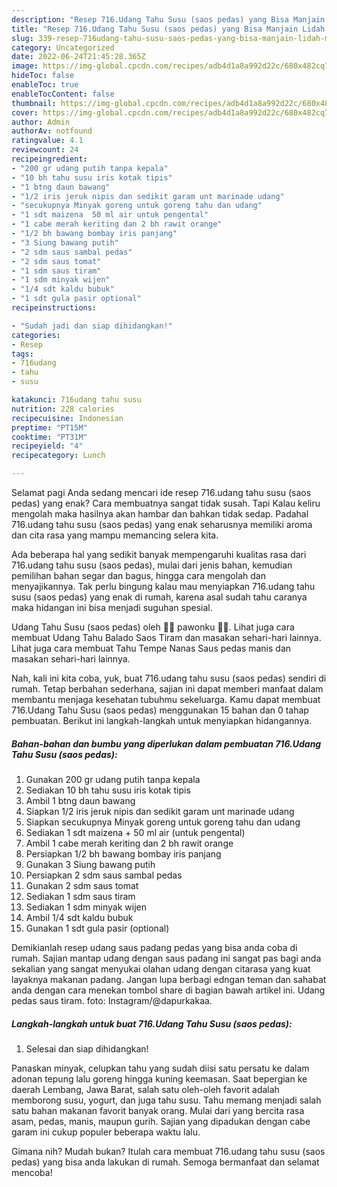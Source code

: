 ```yaml
---
description: "Resep 716.Udang Tahu Susu (saos pedas) yang Bisa Manjain Lidah , Menggugah Selera"
title: "Resep 716.Udang Tahu Susu (saos pedas) yang Bisa Manjain Lidah , Menggugah Selera"
slug: 339-resep-716udang-tahu-susu-saos-pedas-yang-bisa-manjain-lidah-menggugah-selera
category: Uncategorized
date: 2022-06-24T21:45:28.365Z
image: https://img-global.cpcdn.com/recipes/adb4d1a8a992d22c/680x482cq70/716udang-tahu-susu-saos-pedas-foto-resep-utama.jpg
hideToc: false
enableToc: true
enableTocContent: false
thumbnail: https://img-global.cpcdn.com/recipes/adb4d1a8a992d22c/680x482cq70/716udang-tahu-susu-saos-pedas-foto-resep-utama.jpg
cover: https://img-global.cpcdn.com/recipes/adb4d1a8a992d22c/680x482cq70/716udang-tahu-susu-saos-pedas-foto-resep-utama.jpg
author: Admin
authorAv: notfound
ratingvalue: 4.1
reviewcount: 24
recipeingredient:
- "200 gr udang putih tanpa kepala"
- "10 bh tahu susu iris kotak tipis"
- "1 btng daun bawang"
- "1/2 iris jeruk nipis dan sedikit garam unt marinade udang"
- "secukupnya Minyak goreng untuk goreng tahu dan udang"
- "1 sdt maizena  50 ml air untuk pengental"
- "1 cabe merah keriting dan 2 bh rawit orange"
- "1/2 bh bawang bombay iris panjang"
- "3 Siung bawang putih"
- "2 sdm saus sambal pedas"
- "2 sdm saus tomat"
- "1 sdm saus tiram"
- "1 sdm minyak wijen"
- "1/4 sdt kaldu bubuk"
- "1 sdt gula pasir optional"
recipeinstructions:

- "Sudah jadi dan siap dihidangkan!"
categories:
- Resep
tags:
- 716udang
- tahu
- susu

katakunci: 716udang tahu susu 
nutrition: 228 calories
recipecuisine: Indonesian
preptime: "PT15M"
cooktime: "PT31M"
recipeyield: "4"
recipecategory: Lunch

---
```



Selamat pagi Anda sedang mencari ide resep 716.udang tahu susu (saos pedas) yang enak? Cara membuatnya sangat tidak susah. Tapi Kalau keliru mengolah maka hasilnya akan hambar dan bahkan tidak sedap. Padahal 716.udang tahu susu (saos pedas) yang enak seharusnya memiliki aroma dan cita rasa yang mampu memancing selera kita.


Ada beberapa hal yang sedikit banyak mempengaruhi kualitas rasa dari 716.udang tahu susu (saos pedas), mulai dari jenis bahan, kemudian pemilihan bahan segar dan bagus, hingga cara mengolah dan menyajikannya. Tak perlu bingung kalau mau menyiapkan 716.udang tahu susu (saos pedas) yang enak di rumah, karena asal sudah tahu caranya maka hidangan ini bisa menjadi suguhan spesial.

Udang Tahu Susu (saos pedas) oleh 🍹🍕 pawonku 🍜🍚. Lihat juga cara membuat Udang Tahu Balado Saos Tiram dan masakan sehari-hari lainnya. Lihat juga cara membuat Tahu Tempe Nanas Saus pedas manis dan masakan sehari-hari lainnya.


Nah, kali ini kita coba, yuk, buat 716.udang tahu susu (saos pedas) sendiri di rumah. Tetap berbahan sederhana, sajian ini dapat memberi manfaat dalam membantu menjaga kesehatan tubuhmu sekeluarga. Kamu dapat membuat 716.Udang Tahu Susu (saos pedas) menggunakan 15 bahan dan 0 tahap pembuatan. Berikut ini langkah-langkah untuk menyiapkan hidangannya.

<!--inarticleads1-->

##### Bahan-bahan dan bumbu yang diperlukan dalam pembuatan 716.Udang Tahu Susu (saos pedas):

1. Gunakan 200 gr udang putih tanpa kepala
1. Sediakan 10 bh tahu susu iris kotak tipis
1. Ambil 1 btng daun bawang
1. Siapkan 1/2 iris jeruk nipis dan sedikit garam unt marinade udang
1. Siapkan secukupnya Minyak goreng untuk goreng tahu dan udang
1. Sediakan 1 sdt maizena + 50 ml air (untuk pengental)
1. Ambil 1 cabe merah keriting dan 2 bh rawit orange
1. Persiapkan 1/2 bh bawang bombay iris panjang
1. Gunakan 3 Siung bawang putih
1. Persiapkan 2 sdm saus sambal pedas
1. Gunakan 2 sdm saus tomat
1. Sediakan 1 sdm saus tiram
1. Sediakan 1 sdm minyak wijen
1. Ambil 1/4 sdt kaldu bubuk
1. Gunakan 1 sdt gula pasir (optional)


Demikianlah resep udang saus padang pedas yang bisa anda coba di rumah. Sajian mantap udang dengan saus padang ini sangat pas bagi anda sekalian yang sangat menyukai olahan udang dengan citarasa yang kuat layaknya makanan padang. Jangan lupa berbagi edngan teman dan sahabat anda dengan cara menekan tombol share di bagian bawah artikel ini. Udang pedas saus tiram. foto: Instagram/@dapurkakaa. 

<!--inarticleads2-->

##### Langkah-langkah untuk buat 716.Udang Tahu Susu (saos pedas):


1. Selesai dan siap dihidangkan!

Panaskan minyak, celupkan tahu yang sudah diisi satu persatu ke dalam adonan tepung lalu goreng hingga kuning keemasan. Saat bepergian ke daerah Lembang, Jawa Barat, salah satu oleh-oleh favorit adalah memborong susu, yogurt, dan juga tahu susu. Tahu memang menjadi salah satu bahan makanan favorit banyak orang. Mulai dari yang bercita rasa asam, pedas, manis, maupun gurih. Sajian yang dipadukan dengan cabe garam ini cukup populer beberapa waktu lalu. 

Gimana nih? Mudah bukan? Itulah cara membuat 716.udang tahu susu (saos pedas) yang bisa anda lakukan di rumah. Semoga bermanfaat dan selamat mencoba!
